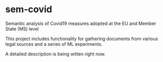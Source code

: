 # sem-covid
Semantic analysis of Covid19 measures adopted at the EU and Member State (MS) level

This project includes functionality for gathering documents from various legal sources and a series of ML experiments.

A detailed description is being witten right now. 
